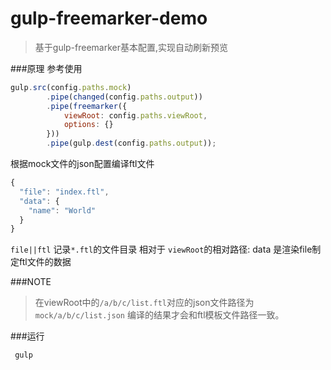 
# gulp-freemarker-demo
>基于gulp-freemarker基本配置,实现自动刷新预览

###原理
参考使用
```javascript
gulp.src(config.paths.mock)
        .pipe(changed(config.paths.output))
        .pipe(freemarker({
            viewRoot: config.paths.viewRoot,
            options: {}
        }))
        .pipe(gulp.dest(config.paths.output));
```

根据mock文件的json配置编译ftl文件

```javascript
{
  "file": "index.ftl", 
  "data": {            
    "name": "World"
  }
}
```
```file||ftl``` 记录```*.ftl```的文件目录 相对于 ```viewRoot```的相对路径:
data 是渲染file制定ftl文件的数据

###NOTE
>在viewRoot中的```/a/b/c/list.ftl```对应的json文件路径为 ```mock/a/b/c/list.json```
编译的结果才会和ftl模板文件路径一致。

###运行

```bash
 gulp
```
